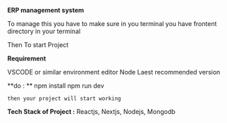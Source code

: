 **ERP management system**

To manage this you have to make sure in you terminal you have frontent directory in your terminal

Then To start Project 

**Requirement**

VSCODE or similar environment editor
Node Laest recommended version


**do : **
    npm install
    npm run dev

    then your project will start working 

**Tech Stack of Project :**
 Reactjs, Nextjs, Nodejs, Mongodb


